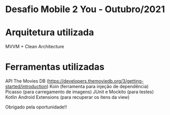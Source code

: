 # Desafio Mobile 2 You - Outubro/2021

# Arquitetura utilizada 

MVVM + Clean Architecture

# Ferramentas utilizadas

API The Movies DB (https://developers.themoviedb.org/3/getting-started/introduction)
Koin (ferramenta para injeção de dependência)
Picasso (para carregamento de imagens)
JUnit e Mockito (para testes)
Kotlin Android Extensions (para recuperar os itens da view)

Obrigado pela oportunidade!!

